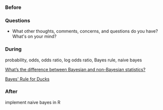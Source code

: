### Before


### Questions

 * What other thoughts, comments, concerns, and questions do you have? What's on your mind?


### During

probability, odds, odds ratio, log odds ratio, Bayes rule, naive bayes

[What’s the difference between Bayesian and non-Bayesian statistics?](http://planspace.org/2013/11/11/whats-the-difference-between-bayesian-and-non-bayesian-statistics/)

[Bayes' Rule for Ducks](http://planspace.org/2014/02/23/bayes-rule-for-ducks/)


### After

implement naive bayes in R
